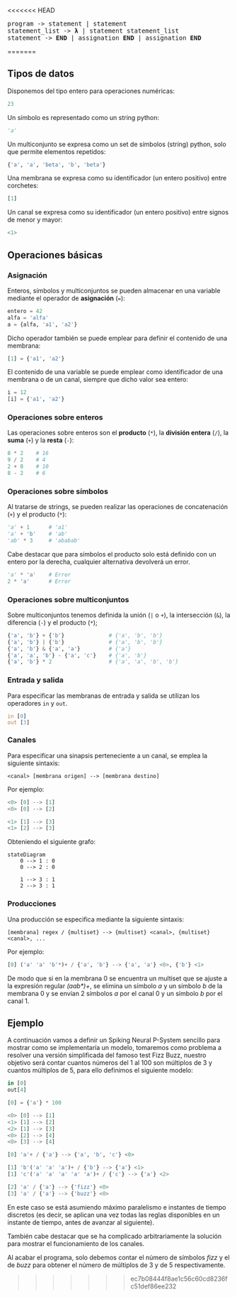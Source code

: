 <<<<<<< HEAD
<pre>
program -> statement | statement
statement_list -> <b>λ</b> | statement statement_list
statement -> <b>END</b> | assignation <b>END</b> | assignation <b>END</b>
</pre>
=======
## Tipos de datos

Disponemos del tipo entero para operaciones numéricas:
```python
23
```

Un símbolo es representado como un string python:
```python
'a'
```

Un multiconjunto se expresa como un set de símbolos (string) python, solo que permite elementos repetidos:
```python
{'a', 'a', 'beta', 'b', 'beta'}
```

Una membrana se expresa como su identificador (un entero positivo) entre corchetes:
```python
[1]
```

Un canal se expresa como su identificador (un entero positivo) entre signos de menor y mayor:
```python
<1>
```

## Operaciones básicas
### Asignación

Enteros, símbolos y multiconjuntos se pueden almacenar en una variable mediante el operador de **asignación** (``=``):
```python
entero = 42
alfa = 'alfa'
a = {alfa, 'a1', 'a2'}
```

Dicho operador también se puede emplear para definir el contenido de una membrana:
```python
[1] = {'a1', 'a2'}
```

El contenido de una variable se puede emplear como identificador de una membrana o de un canal, 
siempre que dicho valor sea entero:
```python
i = 12
[i] = {'a1', 'a2'}
```

### Operaciones sobre enteros

Las operaciones sobre enteros son el **producto** (``*``), la **división entera** (``/``), la **suma** (``+``) 
y la **resta** (``-``):
```python
8 * 2    # 16
9 / 2    # 4  
2 + 8    # 10
8 - 2    # 6
```

### Operaciones sobre símbolos

Al tratarse de strings, se pueden realizar las operaciones de concatenación (``+``) y el producto (``*``):

```python
'a' + 1      # 'a1'
'a' + 'b'    # 'ab'  
'ab' * 3     # 'ababab'
```

Cabe destacar que para símbolos el producto solo está definido con un entero por la derecha, 
cualquier alternativa devolverá un error.

```python
'a' * 'a'    # Error
2 * 'a'      # Error
```


### Operaciones sobre multiconjuntos

Sobre multiconjuntos tenemos definida la unión (``|`` o  ``+``), la intersección (``&``), la diferencia (``-``)
y el producto (``*``);

```python
{'a', 'b'} + {'b'}              # {'a', 'b', 'b'}
{'a', 'b'} | {'b'}              # {'a', 'b', 'b'}
{'a', 'b'} & {'a', 'a'}         # {'a'}
{'a', 'a', 'b'} - {'a', 'c'}    # {'a', 'b'}
{'a', 'b'} * 2                  # {'a', 'a', 'b', 'b'}
```


### Entrada y salida

Para especificar las membranas de entrada y salida se utilizan los operadores ``in`` y ``out``.

<pre><code><span style="color:#cc7836">in</span> [<span style="color:#6797bb">0</span>]
<span style="color:#cc7836">out</span> [<span style="color:#6797bb">3</span>]
</code></pre>


### Canales

Para especificar una sinapsis perteneciente a un canal, se emplea la siguiente sintaxis:

``<canal> [membrana origen] --> [membrana destino]`` 

Por ejemplo:
```python
<0> [0] --> [1]
<0> [0] --> [2]

<1> [1] --> [3]
<1> [2] --> [3]
```

Obteniendo el siguiente grafo:

```mermaid
stateDiagram
    0 --> 1 : 0
    0 --> 2 : 0

    1 --> 3 : 1
    2 --> 3 : 1
```


### Producciones

Una producción se especifica mediante la siguiente sintaxis:

``[membrana] regex / {multiset} --> {multiset} <canal>, {multiset} <canal>, ...`` 

Por ejemplo:

```python
[0] ('a' 'a' 'b'*)+ / {'a', 'b'} --> {'a', 'a'} <0>, {'b'} <1>
```

De modo que si en la membrana 0 se encuentra un multiset que se ajuste a la expresión regular _(aab*)+_, 
se elimina un símbolo _a_ y un símbolo _b_ de la membrana 0 y se envían 2 símbolos _a_ por el canal 0 y un 
símbolo _b_ por el canal 1.


## Ejemplo

A continuación vamos a definir un Spiking Neural P-System sencillo para mostrar como se implementaría un modelo,
tomaremos como problema a resolver una versión simplificada del famoso test Fizz Buzz, nuestro objetivo 
será contar cuantos números del 1 al 100 son múltiplos de 3 y cuantos múltiplos de 5, para ello definimos el 
siguiente modelo:

```python
in [0]
out[4]

[0] = {'a'} * 100

<0> [0] --> [1]
<1> [1] --> [2]
<2> [1] --> [3]
<0> [2] --> [4]
<0> [3] --> [4]

[0] 'a'+ / {'a'} --> {'a', 'b', 'c'} <0>

[1] 'b'('a' 'a' 'a')+ / {'b'} --> {'a'} <1>
[1] 'c'('a' 'a' 'a' 'a' 'a')+ / {'c'} --> {'a'} <2>

[2] 'a' / {'a'} --> {'fizz'} <0>
[3] 'a' / {'a'} --> {'buzz'} <0>
```

En este caso se está asumiendo máximo paralelismo e instantes de tiempo discretos (es decir, 
se aplican una vez todas las reglas disponibles en un instante de tiempo, antes de avanzar al siguiente).

También cabe destacar que se ha complicado arbitrariamente la solución para mostrar el funcionamiento de 
los canales.

Al acabar el programa, solo debemos contar el número de símbolos _fizz_ y el de _buzz_ para obtener el número
de múltiplos de 3 y de 5 respectivamente.
>>>>>>> ec7b08444f8ae1c56c60cd8236fc51def86ee232
